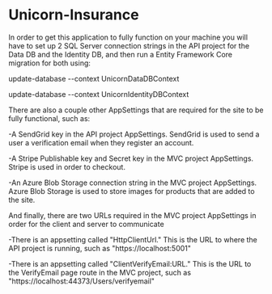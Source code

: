 # Unicorn-Insurance

In order to get this application to fully function on your machine you will have to set up 2 SQL Server connection strings in the API project 
for the Data DB and the Identity DB, and then run a Entity Framework Core migration for both using:

update-database --context UnicornDataDBContext

update-database --context UnicornIdentityDBContext

There are also a couple other AppSettings that are required for the site to be fully functional, such as:

-A SendGrid key in the API project AppSettings. SendGrid is used to send a user a verification email when they register an account.

-A Stripe Publishable key and Secret key in the MVC project AppSettings. Stripe is used in order to checkout.

-An Azure Blob Storage connection string in the MVC project AppSettings. Azure Blob Storage is used to store images for products that are added to the site.

And finally, there are two URLs required in the MVC project AppSettings in order for the client and server to communicate

-There is an appsetting called "HttpClientUrl." This is the URL to where the API project is running, such as "https://localhost:5001"

-There is an appsetting called "ClientVerifyEmail:URL." This is the URL to the VerifyEmail page route in the MVC project, such as "https://localhost:44373/Users/verifyemail"

